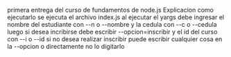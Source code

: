 primera entrega del curso de fundamentos de node.js
Explicacion como ejecutarlo
se ejecuta el archivo index.js
al ejecutar el yargs debe ingresar el nombre del estudiante con --n o --nombre y la cedula con --c o --cedula
luego si desea incribirse debe escribir --opcion=inscribir y el id del curso con --i o --id
si no desea realizar inscribir puede escribir cualquier cosa en la --opcion o directamente no lo digitarlo